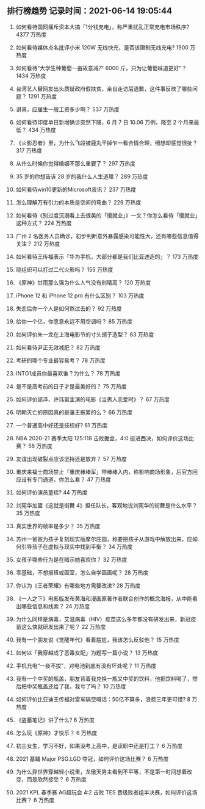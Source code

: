 
## 排行榜趋势 记录时间：2021-06-14 19:05:44
  
  1. 如何看待国网痛斥资本大搞「1分钱充电」，称严重扰乱正常充电市场秩序? 4377 万热度
    
  2. 如何看待媒体点名批评小米 120W 无线快充，是否该限制无线充电? 1900 万热度
    
  3. 如何看待“大学生种葡萄一亩故意减产 6000 斤，只为让葡萄味道更好”？ 1434 万热度
    
  4. 台湾艺人替网友出头质疑政府假扶贫，亲自走访后道歉，这件事反映了哪些问题？ 1291 万热度
    
  5. 讲真，应届生一般工资多少啊？ 537 万热度
    
  6. 如何看待印度单日新增确诊突然下降，6 月 7 日 10.06 万例，降至 2 个月来最低？ 434 万热度
    
  7. 《火影忍者》里，为什么飞段被鹿丸干掉乍一看合情合理，细想却感觉很扯？ 317 万热度
    
  8. 从什么时候你觉得婚姻不那么重要了？ 297 万热度
    
  9. 35 岁的你想告诉 28 岁的我什么人生道理？ 289 万热度
    
  10. 如何看待win10更新的Microsoft资讯？ 237 万热度
    
  11. 怎么理解万有引力的本质是空间的弯曲？ 229 万热度
    
  12. 如何看待《别过度沉溺看上去很美的「慢就业」》一文？你怎么看待「慢就业」这种方式？ 224 万热度
    
  13. 广州 2 名医务人员确诊，初步判断意外暴露感染可能性大，还有哪些信息值得关注？ 212 万热度
    
  14. 如何看待王传福表示「华为手机，大部分都是我们比亚迪造的」？ 173 万热度
    
  15. 晓组织可以打过二代火影吗？ 155 万热度
    
  16. 《原神》甘雨那么强为什么人气没有刻晴高？ 120 万热度
    
  17. iPhone 12 和 iPhone 12 pro 有什么区别？ 103 万热度
    
  18. 失恋后你一个人是如何熬过去的？ 92 万热度
    
  19. 给你一个亿，你愿意永远不用空调吗？ 85 万热度
    
  20. 如何评价朱一龙在上海电影节的寸头胡子造型？ 83 万热度
    
  21. 如何看待尹正无效减肥？ 82 万热度
    
  22. 考研的哪个专业最容易考？ 78 万热度
    
  23. INTO1成员你最喜欢谁？为什么？ 78 万热度
    
  24. 是不是高考前的日子才是最美好的？ 75 万热度
    
  25. 如何评价邱泽、许玮甯主演的电影《当男人恋爱时》？ 67 万热度
    
  26. 明朝灭亡的原因真的是藩王拖累的么？ 66 万热度
    
  27. 一个普通高中好还是技校好? 61 万热度
    
  28. NBA 2020-21 赛季太阳 125:118 击败掘金，4:0 挺进西决，如何评价这场比赛？ 58 万热度
    
  29. 友谊出现破裂点应该坚持还是放弃？ 57 万热度
    
  30. 重庆来福士商场禁止「重庆棒棒军」带棒棒入内，称影响商场形象，后官方回应设有专门通道，你怎么看？ 47 万热度
    
  31. 如何评价演员童瑶? 44 万热度
    
  32. 刘宪华加盟《这就是街舞 4》担任队长，客观地说刘宪华的街舞是什么水平？ 35 万热度
    
  33. 真实世界的帧率是多少？ 35 万热度
    
  34. 苏州一爸爸为孩子复刻现实版摩尔庄园，称要把孩子从游戏中解放出来，应如何引导孩子在虚拟与现实中找到平衡？ 34 万热度
    
  35. 女孩子哪些行为是在暗示她喜欢你？ 32 万热度
    
  36. 零基础，不想报班或画室，怎么自学画画呢？ 28 万热度
    
  37. 你认为《王者荣耀》有哪些地方需要改进? 28 万热度
    
  38. 《一人之下》电影版发布黄海和漫画原著作者联合创作的概念海报，从中能看出哪些信息和线索？ 24 万热度
    
  39. 为什么同样是病毒，艾滋病毒（HIV）疫苗这么多年都没有研发出来，新冠疫苗这么快就研发出来了呢？ 22 万热度
    
  40. 我有一个朋友说《觉醒年代》看着尴尬，我该怎么反驳他？ 15 万热度
    
  41. 如何以「我穿越成了恶毒女配」为题写一篇小说？ 13 万热度
    
  42. 手机充电“一夜不拔”，对电池到底有没有坏处呢？ 11 万热度
    
  43. 我有一个中奖的瓶盖，朋友背着我兑换一瓶又中奖的饮料，他把饮料喝了，然后把中奖瓶盖还给了我，我亏了吗？ 10 万热度
    
  44. 如何评价比亚迪王传福对雷军隔空喊话：50亿不算多，浪费三年更可惜? 8 万热度
    
  45. 《盗墓笔记》讲了什么? 6 万热度
    
  46. 怎么玩《原神》才快乐？ 6 万热度
    
  47. 初三女生，学习不好，如果没考上高中，是读职中还是打工？ 6 万热度
    
  48. 2021 基辅 Major PSG.LGD 夺冠，如何评价这场比赛？ 6 万热度
    
  49. 为什么异世界穿越轻小说里，龙傲天男主看到不平等，不是第一时间想着改变，而是欣然接受？ 6 万热度
    
  50. 2021 KPL 春季赛 AG超玩会 4:2 击败 TES 晋级败者组半决赛，如何评价这场比赛？ 6 万热度
    